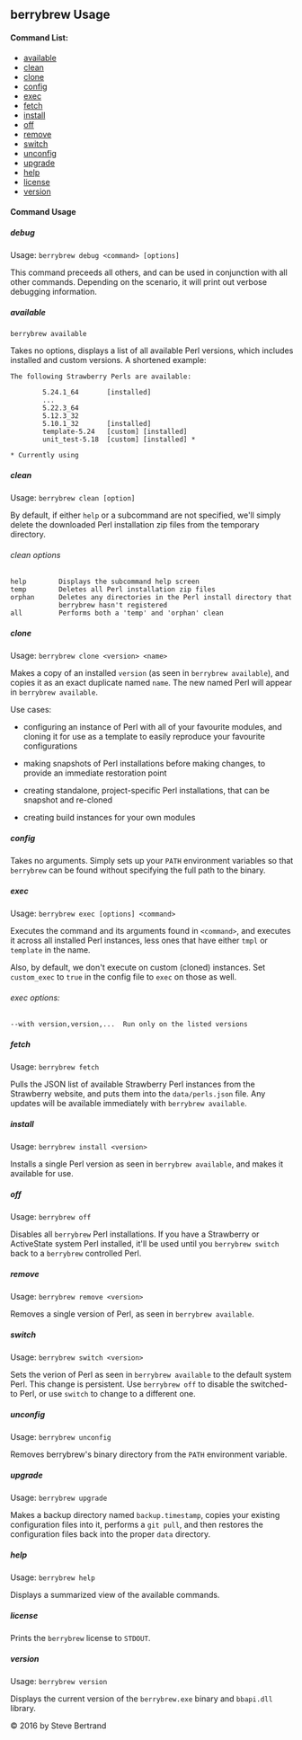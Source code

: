 ## berrybrew Usage

#### Command List:

- [available](#available)
- [clean](#clean)
- [clone](#clone)
- [config](#config)
- [exec](#exec)
- [fetch](#fetch)
- [install](#install)
- [off](#off)
- [remove](#remove)
- [switch](#switch)
- [unconfig](#unconfig)
- [upgrade](#upgrade)
- [help](#help)
- [license](#license)
- [version](#version)

#### Command Usage

##### debug

Usage:  `berrybrew debug <command> [options]`

This command preceeds all others, and can be used in conjunction with
all other commands. Depending on the scenario, it will print out verbose
debugging information.

##### available

    berrybrew available

Takes no options, displays a list of all available Perl versions, which
includes installed and custom versions. A shortened example:

    The following Strawberry Perls are available:

            5.24.1_64       [installed]
            ...
            5.22.3_64
            5.12.3_32
            5.10.1_32       [installed]
            template-5.24   [custom] [installed]
            unit_test-5.18  [custom] [installed] *

    * Currently using

##### clean

Usage:  `berrybrew clean [option]`

By default, if either `help` or a subcommand are not specified, we'll
simply delete the downloaded Perl installation zip files from the temporary
directory.

###### clean options

    help        Displays the subcommand help screen
    temp        Deletes all Perl installation zip files
    orphan      Deletes any directories in the Perl install directory that
                berrybrew hasn't registered
    all         Performs both a 'temp' and 'orphan' clean

##### clone

Usage: `berrybrew clone <version> <name>`

Makes a copy of an installed `version` (as seen in `berrybrew available`), 
and copies it as an exact duplicate named `name`. The new named Perl will 
appear in `berrybrew available`.

Use cases:

- configuring an instance of Perl with all of your favourite modules, and
cloning it for use as a template to easily reproduce your favourite 
configurations

- making snapshots of Perl installations before making changes, to provide
an immediate restoration point

- creating standalone, project-specific Perl installations, that can be
snapshot and re-cloned

- creating build instances for your own modules

##### config

Takes no arguments. Simply sets up your `PATH` environment variables so that
`berrybrew` can be found without specifying the full path to the binary.

##### exec

Usage:  `berrybrew exec [options] <command>`

Executes the command and its arguments found in `<command>`, and
executes it across all installed Perl instances, less ones that have
either `tmpl` or `template` in the name.

Also, by default, we don't execute on custom (cloned) instances. Set
`custom_exec` to `true` in the config file to `exec` on those as well.

###### exec options:

    --with version,version,...  Run only on the listed versions

##### fetch

Usage:  `berrybrew fetch`

Pulls the JSON list of available Strawberry Perl instances from the Strawberry
website, and puts them into the `data/perls.json` file. Any updates will be
available immediately with `berrybrew available`.

##### install

Usage:  `berrybrew install <version>`

Installs a single Perl version as seen in `berrybrew available`, and makes it
available for use.

##### off

Usage:  `berrybrew off`

Disables all `berrybrew` Perl installations. If you have a Strawberry or
ActiveState system Perl installed, it'll be used until you `berrybrew switch`
back to a `berrybrew` controlled Perl.

##### remove

Usage:  `berrybrew remove <version>`

Removes a single version of Perl, as seen in `berrybrew available`.

##### switch

Usage:  `berrybrew switch <version>`

Sets the verion of Perl as seen in `berrybrew available` to the default
system Perl. This change is persistent. Use `berrybrew off` to disable the
switched-to Perl, or use `switch` to change to a different one.

##### unconfig

Usage:  `berrybrew unconfig`

Removes berrybrew's binary directory from the `PATH` environment variable.

##### upgrade

Usage:  `berrybrew upgrade`

Makes a backup directory named `backup.timestamp`, copies your existing
configuration files into it, performs a `git pull`, and then restores
the configuration files back into the proper `data` directory.

##### help

Usage:  `berrybrew help`

Displays a summarized view of the available commands.

##### license

Prints the `berrybrew` license to `STDOUT`.

##### version

Usage:  `berrybrew version`

Displays the current version of the `berrybrew.exe` binary and `bbapi.dll`
library.

&copy; 2016 by Steve Bertrand
